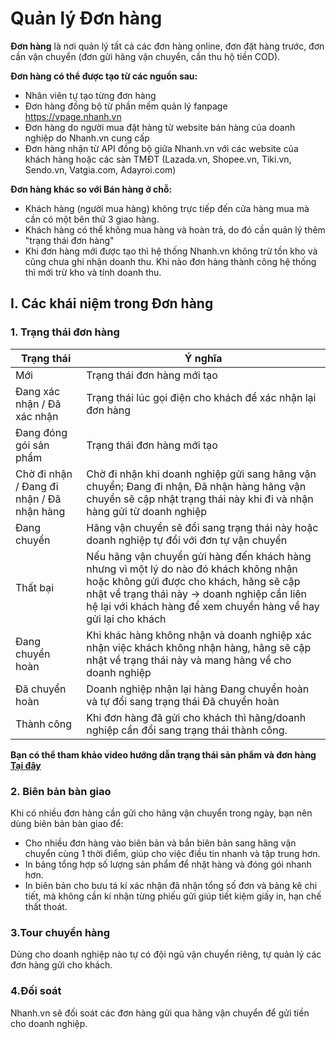 # Quản lý Đơn hàng
**Đơn hàng** là nơi quản lý tất cả các đơn hàng online, đơn đặt hàng trước, đơn cần vận chuyển (đơn gửi hãng vận chuyển, cần thu hộ tiền COD).

**Đơn hàng có thể được tạo từ các nguồn sau:** 

- Nhân viên tự tạo từng đơn hàng 
- Đơn hàng đồng bộ từ phần mềm quản lý fanpage https://vpage.nhanh.vn
- Đơn hàng do người mua đặt hàng từ website bán hàng của doanh nghiệp do Nhanh.vn cung cấp
- Đơn hàng nhận từ API đồng bộ giữa Nhanh.vn với các website của khách hàng hoặc các sàn TMĐT (Lazada.vn, Shopee.vn, Tiki.vn, Sendo.vn, Vatgia.com, Adayroi.com)

**Đơn hàng khác so với Bán hàng ở chỗ:**

- Khách hàng (người mua hàng) không trực tiếp đến cửa hàng mua mà cần có một bên thứ 3 giao hàng.
- Khách hàng có thể không mua hàng và hoàn trả, do đó cần quản lý thêm "trạng thái đơn hàng"
- Khi đơn hàng mới được tạo thì hệ thống Nhanh.vn không trừ tồn kho và cũng chưa ghi nhận doanh thu. Khi nào đơn hàng thành công hệ thống thì mới trừ kho và tính doanh thu.

## **I. Các khái niệm trong Đơn hàng**
### **1. Trạng thái đơn hàng**
**Trạng thái** | **Ý nghĩa**
------------ | -------------
Mới | Trạng thái đơn hàng mới tạo
Đang xác nhận / Đã xác nhận | Trạng thái lúc gọi điện cho khách để xác nhận lại đơn hàng
Đang đóng gói sản phẩm | Trạng thái đơn hàng mới tạo
Chờ đi nhận / Đang đi nhận / Đã nhận hàng | Chờ đi nhận khi doanh nghiệp gửi sang hãng vận chuyển; Đang đi nhận, Đã nhận hàng hãng vận chuyển sẽ cập nhật trạng thái này khi đi và nhận hàng gửi từ doanh nghiệp
Đang chuyển | Hãng vận chuyển sẽ đổi sang trạng thái này hoặc doanh nghiệp tự đổi với đơn tự vận chuyển
Thất bại | Nếu hãng vận chuyển gửi hàng đến khách hàng nhưng vì một lý do nào đó khách không nhận hoặc không gửi được cho khách, hãng sẽ cập nhật về trạng thái này -> doanh nghiệp cần liên hệ lại với khách hàng để xem chuyển hàng về hay gửi lại cho khách
Đang chuyển hoàn | Khi khác hàng không nhận và doanh nghiệp xác nhận việc khách không nhận hàng, hãng sẽ cập nhật về trạng thái này và mang hàng về cho doanh nghiệp
Đã chuyển hoàn | Doanh nghiệp nhận lại hàng Đang chuyển hoàn và tự đổi sang trạng thái Đã chuyển hoàn
Thành công | Khi đơn hàng đã gửi cho khách thì hãng/doanh nghiệp cần đổi sang trạng thái thành công.

**Bạn có thể tham khảo video hướng dẫn trạng thái sản phẩm và đơn hàng [Tại đây](https://www.youtube.com/watch?v=-CJPWYW2Az0)**
### **2. Biên bản bàn giao**
Khi có nhiều đơn hàng cần gửi cho hãng vận chuyển trong ngày, bạn nên dùng biên bản bàn giao để:
- Cho nhiều đơn hàng vào biên bản và bắn biên bản sang hãng vận chuyển cùng 1 thời điểm, giúp cho việc điều tin nhanh và tập trung hơn.
- In bảng tổng hợp số lượng sản phẩm để nhặt hàng và đóng gói nhanh hơn.
- In biên bản cho bưu tá kí xác nhận đã nhận tổng số đơn và bảng kê chi tiết, mà không cần kí nhận từng phiếu gửi giúp tiết kiệm giấy in, hạn chế thất thoát.

### **3.Tour chuyển hàng**
Dùng cho doanh nghiệp nào tự có đội ngũ vận chuyển riêng, tự quản lý các đơn hàng gửi cho khách.

### **4.Đối soát**
Nhanh.vn sẽ đối soát các đơn hàng gửi qua hãng vận chuyển để gửi tiền cho doanh nghiệp.
